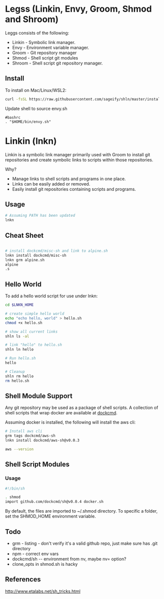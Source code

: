 # Legss (Linkin, Envy, Groom, Shmod and Shroom)

Leggs consists of the following:

- Linkin - Symbolic link manager.
- Envy - Environment variable manager.
- Groom - Git repository manager
- Shmod - Shell script git modules
- Shroom - Shell script git repository manager.

## Install

To install on Mac/Linux/WSL2:

```sh
curl -fsSL https://raw.githubusercontent.com/sageify/shln/master/install.sh | sh
```

Update shell to source envy.sh

```
#bashrc
. "$HOME/bin/envy.sh"
```

# Linkin (lnkn)

Linkin is a symbolic link manager primarily used with Groom to install git repositories and create symbolic links to scripts within those repositories.

Why?  
- Manage links to shell scripts and programs in one place.
- Links can be easily added or removed.
- Easily install git repositories containing scripts and programs.

## Usage

```sh
# Assuming PATH has been updated 
lnkn
```

## Cheat Sheet

```sh

# install dockcmd/misc-sh and link to alpine.sh
lnkn install dockcmd/misc-sh
lnkn grm alpine.sh
alpine
.s
```

## Hello World

To add a hello world script for use under lnkn:

```sh
cd $LNKN_HOME

# create simple hello world
echo "echo hello, world" > hello.sh
chmod +x hello.sh

# show all current links
shln ls -al

# link "hello" to hello.sh
shln ln hello

# Run hello.sh
hello

# Cleanup
shln rm hello
rm hello.sh
```

## Shell Module Support

Any git repository may be used as a package of shell scripts.  A collection of shell scripts that wrap docker are available at [dockcmd](https://github.com/dockcmd).

Assuming docker is installed, the following will install the aws cli:

```sh
# Install aws cli
grm tags dockcmd/aws-sh
lnkn install dockcmd/aws-sh@v0.0.3

aws --version
```

## Shell Script Modules

### Usage

```sh
#!/bin/sh

. shmod
import github.com/dockcmd/sh@v0.0.4 docker.sh

```

By default, the files are imported to ~/.shmod directory.  To specific a folder, set the SHMOD_HOME environment variable.


## Todo
- grm - listing - don't verify it's a valid github repo, just make sure has .git directory
- npm - correct env vars
- dockcmd/sh -- environment from nv, maybe nv= option?
- clone_opts in shmod.sh is hacky


## References
http://www.etalabs.net/sh_tricks.html
